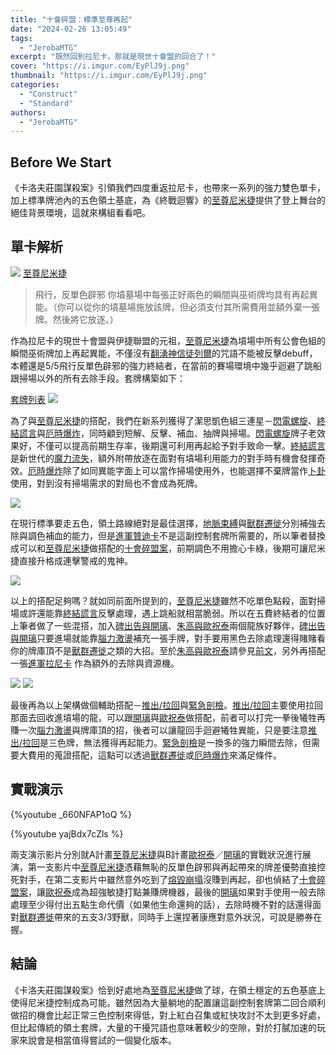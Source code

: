 ```yaml
---
title: "十會碎盟：標準至尊再起"
date: "2024-02-26 13:05:49"
tags:
  - "JerobaMTG"
excerpt: "既然回到拉尼卡，那就是現世十會盟的回合了！"
cover: "https://i.imgur.com/EyPlJ9j.png"
thumbnail: "https://i.imgur.com/EyPlJ9j.png"
categories:
  - "Construct"
  - "Standard"
authors:
  - "JerobaMTG"
---
```


## Before We Start

《卡洛夫莊園謀殺案》引領我們四度重返拉尼卡，也帶來一系列的強力雙色單卡，加上標準牌池內的五色領土基底，為《終戰迴響》的[至尊尼米捷](https://cards.scryfall.io/large/front/d/a/da1ff886-d3c8-43e5-8bf0-ba4f0b259781.jpg)提供了登上舞台的絕佳背景環境，這就來構組看看吧。

## 單卡解析

![](https://i.imgur.com/gytyjkO.png)
[至尊尼米捷](https://cards.scryfall.io/large/front/d/a/da1ff886-d3c8-43e5-8bf0-ba4f0b259781.jpg)

> 飛行，反單色辟邪
> 你墳墓場中每張正好兩色的瞬間與巫術牌均具有再起異能。（你可以從你的墳墓場施放該牌，但必須支付其所需費用並額外棄一張牌。然後將它放逐。）

作為拉尼卡的現世十會盟與伊捷聯盟的元祖，[至尊尼米捷](https://cards.scryfall.io/large/front/d/a/da1ff886-d3c8-43e5-8bf0-ba4f0b259781.jpg)為墳場中所有公會色組的瞬間巫術牌加上再起異能，不僅沒有[翻湧神信徒列爾](https://cards.scryfall.io/large/front/e/8/e874b439-f964-41a5-9b70-e90509cfee27.jpg?1646258539)的咒語不能被反擊debuff，本體還是5/5飛行反單色辟邪的強力終結者，在當前的賽場環境中幾乎迴避了跳船跟掃場以外的所有去除手段。套牌構築如下：

[套牌列表](https://www.mtggoldfish.com/deck/6205479#paper)
![](https://i.imgur.com/uYyzy10.png)

為了與[至尊尼米捷](https://cards.scryfall.io/large/front/d/a/da1ff886-d3c8-43e5-8bf0-ba4f0b259781.jpg)的搭配，我們在新系列獲得了潔思凱色組三連星－[閃電螺旋](https://cards.scryfall.io/large/front/4/1/4101e3fe-b0e7-4f0f-b9ac-9b61a4d628b3.jpg)、[終結謊言](https://cards.scryfall.io/large/front/1/e/1e0c695d-62f9-4805-9e2f-7032e8464136.jpg)與[厄時爆炸](https://cards.scryfall.io/large/front/0/b/0b5cdb01-eaa4-4a0a-b42a-332bcf4d6fff.jpg)，同時顧到短解、反擊、補血、抽牌與掃場。[閃電螺旋](https://cards.scryfall.io/large/front/4/1/4101e3fe-b0e7-4f0f-b9ac-9b61a4d628b3.jpg)牌子老效果好，不僅可以提高前期生存率，後期還可利用再起給予對手致命一擊。[終結謊言](https://cards.scryfall.io/large/front/1/e/1e0c695d-62f9-4805-9e2f-7032e8464136.jpg)是新世代的[魔力流失](https://cards.scryfall.io/large/front/7/c/7c257108-d0eb-45ee-99d9-d1cfec8c8517.jpg)，額外附帶放逐在面對有墳場利用能力的對手時有機會發揮奇效。[厄時爆炸](https://cards.scryfall.io/large/front/0/b/0b5cdb01-eaa4-4a0a-b42a-332bcf4d6fff.jpg)除了如同異能字面上可以當作掃場使用外，也能選擇不棄牌當作[卜卦](https://cards.scryfall.io/large/front/7/4/746a5919-637a-4fbd-8327-c37871e33f22.jpg)使用，對到沒有掃場需求的對局也不會成為死牌。

![](https://i.imgur.com/XrMDb8s.png)

在現行標準要走五色，領土路線絕對是最佳選擇，[地脈束縛](https://cards.scryfall.io/large/front/3/c/3c3ac3dd-35db-447f-8674-37b4680a1ef7.jpg)與[獸群遷徙](https://cards.scryfall.io/large/front/b/0/b0244a1f-e696-4223-9c14-22c2ca3cb738.jpg)分別補強去除與調色補血的能力，但是[進軍贊迪卡](https://cards.scryfall.io/large/front/8/f/8fed056f-a8f5-41ec-a7d2-a80a238872d1.jpg)不是這副控制套牌所需要的，所以筆者替換成可以和[至尊尼米捷](https://cards.scryfall.io/large/front/d/a/da1ff886-d3c8-43e5-8bf0-ba4f0b259781.jpg)做搭配的[十會碎盟案](https://cards.scryfall.io/large/front/2/a/2a70f0ae-d49b-4cc8-9f76-895039c3dc39.jpg)，前期調色不用擔心卡綠，後期可讓尼米捷直接升格成連擊警戒的鬼神。

![](https://i.imgur.com/dDdH91t.png)

以上的搭配足夠嗎？就如同前面所提到的，[至尊尼米捷](https://cards.scryfall.io/large/front/d/a/da1ff886-d3c8-43e5-8bf0-ba4f0b259781.jpg)雖然不吃單色點殺，面對掃場或許還能靠[終結謊言](https://cards.scryfall.io/large/front/1/e/1e0c695d-62f9-4805-9e2f-7032e8464136.jpg)反擊處理，遇上跳船就相當脆弱。所以在五費終結者的位置上筆者做了一些混搭，加入[碑出告與開璃](https://cards.scryfall.io/large/front/8/1/81039daf-0d54-4474-a833-fa287ec10cf9.jpg)、[朱高與歐祝泰](https://cards.scryfall.io/large/front/e/a/eacbcd82-36e6-424c-bd4e-ec3a584836c5.jpg)兩個龍族好夥伴，[碑出告與開璃](https://cards.scryfall.io/large/front/8/1/81039daf-0d54-4474-a833-fa287ec10cf9.jpg)只要進場就能靠[腦力激盪](https://cards.scryfall.io/large/front/5/6/56ae04a0-2402-4f48-bcb5-3cd89faab07a.jpg)補充一張手牌，對手要用黑色去除處理還得賭賭看你的牌庫頂不是[獸群遷徙](https://cards.scryfall.io/large/front/b/0/b0244a1f-e696-4223-9c14-22c2ca3cb738.jpg)之類的大招。至於[朱高與歐祝泰](https://cards.scryfall.io/large/front/e/a/eacbcd82-36e6-424c-bd4e-ec3a584836c5.jpg)請參見[前文](https://guildmagesforum.tw/Standard-5C-Sunbird-Ojutai/)，另外再搭配一張[進軍拉尼卡](https://scryfall.com/card/mom/1/invasion-of-ravnica-guildpact-paragon)
作為額外的去除與資源機。

![](https://i.imgur.com/3zAAZRR.png)
![](https://i.imgur.com/4noBwFk.png)

最後再為以上架構做個輔助搭配－[推出/拉回](https://cards.scryfall.io/large/front/8/5/85835473-b9b6-4f4a-bb93-fef93d5ec57b.jpg)與[緊急剖檢](https://cards.scryfall.io/large/front/d/2/d2ac346a-fc46-4023-aa60-4d55170697dc.jpg)。[推出/拉回](https://cards.scryfall.io/large/front/8/5/85835473-b9b6-4f4a-bb93-fef93d5ec57b.jpg)主要使用拉回那面去回收進墳場的龍，可以跟[開璃](https://cards.scryfall.io/large/front/8/1/81039daf-0d54-4474-a833-fa287ec10cf9.jpg)與[歐祝泰](https://cards.scryfall.io/large/front/e/a/eacbcd82-36e6-424c-bd4e-ec3a584836c5.jpg)做搭配，前者可以打完一拳後犧牲再賺一次[腦力激盪](https://cards.scryfall.io/large/front/5/6/56ae04a0-2402-4f48-bcb5-3cd89faab07a.jpg)與牌庫頂的招，後者可以讓龍回手迴避犧牲異能，只是要注意[推出/拉回](https://cards.scryfall.io/large/front/8/5/85835473-b9b6-4f4a-bb93-fef93d5ec57b.jpg)是三色牌，無法獲得再起能力。[緊急剖檢](https://cards.scryfall.io/large/front/d/2/d2ac346a-fc46-4023-aa60-4d55170697dc.jpg)是一換多的強力瞬間去除，但需要大費用的蒐證搭配，這點可以透過[獸群遷徙](https://cards.scryfall.io/large/front/b/0/b0244a1f-e696-4223-9c14-22c2ca3cb738.jpg)或[厄時爆炸](https://cards.scryfall.io/large/front/0/b/0b5cdb01-eaa4-4a0a-b42a-332bcf4d6fff.jpg)來滿足條件。

## 實戰演示

{%youtube _660NFAP1oQ %}

{%youtube yajBdx7cZls %}

兩支演示影片分別就A計畫[至尊尼米捷](https://cards.scryfall.io/large/front/d/a/da1ff886-d3c8-43e5-8bf0-ba4f0b259781.jpg)與B計畫[歐祝泰](https://cards.scryfall.io/large/front/e/a/eacbcd82-36e6-424c-bd4e-ec3a584836c5.jpg)／[開璃](https://cards.scryfall.io/large/front/8/1/81039daf-0d54-4474-a833-fa287ec10cf9.jpg)的實戰狀況進行展演，第一支影片中[至尊尼米捷](https://cards.scryfall.io/large/front/d/a/da1ff886-d3c8-43e5-8bf0-ba4f0b259781.jpg)憑藉無恥的反單色辟邪與再起帶來的牌差優勢直接控死對手，在第二支影片中雖然意外吃到了[熔毀崩塌](https://cards.scryfall.io/large/front/2/4/2487d124-210b-4808-888c-cd0a78aebd90.jpg)沒賺到再起，卻也偵結了[十會碎盟案](https://cards.scryfall.io/large/front/2/a/2a70f0ae-d49b-4cc8-9f76-895039c3dc39.jpg)，讓[歐祝泰](https://cards.scryfall.io/large/front/e/a/eacbcd82-36e6-424c-bd4e-ec3a584836c5.jpg)成為超強敏捷打點兼賺牌機器，最後的[開璃](https://cards.scryfall.io/large/front/8/1/81039daf-0d54-4474-a833-fa287ec10cf9.jpg)如果對手使用一般去除處理至少得付出五點生命代價（如果他生命還夠的話），去除時機不對的話還得面對[獸群遷徙](https://cards.scryfall.io/large/front/b/0/b0244a1f-e696-4223-9c14-22c2ca3cb738.jpg)帶來的五支3/3野獸，同時手上還捏著康應對意外狀況，可說是勝券在握。

## 結論

《卡洛夫莊園謀殺案》恰到好處地為[至尊尼米捷](https://cards.scryfall.io/large/front/d/a/da1ff886-d3c8-43e5-8bf0-ba4f0b259781.jpg)做了球，在領土穩定的五色基底上使得尼米捷控制成為可能。雖然因為大量躺地的配置讓這副控制套牌第二回合順利做招的機會比起正常三色控制來得低，對上紅白召集或紅快攻討不太到更多好處，但比起傳統的領土套牌，大量的干擾咒語也意味著較少的空隙，對於打膩加速的玩家來說會是相當值得嘗試的一個變化版本。
